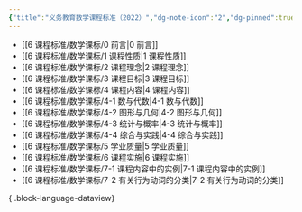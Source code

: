```yaml
---
{"title":"义务教育数学课程标准（2022）","dg-note-icon":"2","dg-pinned":true,"dg-publish":true,"permalink":"/义务教育数学课程标准/","pinned":true,"dgPassFrontmatter":true,"noteIcon":"2"}
---
```




- [[6 课程标准/数学课标/0 前言\|0 前言]]
- [[6 课程标准/数学课标/1 课程性质\|1 课程性质]]
- [[6 课程标准/数学课标/2 课程理念\|2 课程理念]]
- [[6 课程标准/数学课标/3 课程目标\|3 课程目标]]
- [[6 课程标准/数学课标/4 课程内容\|4 课程内容]]
- [[6 课程标准/数学课标/4-1 数与代数\|4-1 数与代数]]
- [[6 课程标准/数学课标/4-2 图形与几何\|4-2 图形与几何]]
- [[6 课程标准/数学课标/4-3 统计与概率\|4-3 统计与概率]]
- [[6 课程标准/数学课标/4-4 综合与实践\|4-4 综合与实践]]
- [[6 课程标准/数学课标/5 学业质量\|5 学业质量]]
- [[6 课程标准/数学课标/6 课程实施\|6 课程实施]]
- [[6 课程标准/数学课标/7-1 课程内容中的实例\|7-1 课程内容中的实例]]
- [[6 课程标准/数学课标/7-2 有关行为动词的分类\|7-2 有关行为动词的分类]]

{ .block-language-dataview}